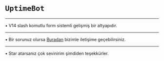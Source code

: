 # ```UptimeBot```
___
• V14 slash komutlu form sistemli gelişmiş bir altyapıdır.
___ 
• Bir sorunuz olursa [Buradan](https://discord.com/users/873182701061021696) bizimle iletişime geçebilirsiniz.
___
• Star atarsanız çok sevinirim şimdiden teşekkürler.
